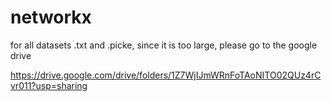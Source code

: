 # networkx

for all datasets .txt and .picke, since it is too large, please go to the google drive


https://drive.google.com/drive/folders/1Z7WjIJmWRnFoTAoNITO02QUz4rCvr011?usp=sharing

